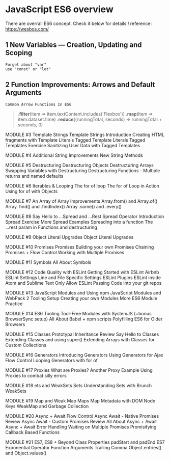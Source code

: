# JavaScript ES6 overview
There are overrall ES6 concept. Check it below for details!!
reference: https://wesbos.com/

## 1 New Variables — Creation, Updating and Scoping
	Forget about "var"
	use "const" or "let"
	
## 2 Function Improvements: Arrows and Default Arguments
	Common Arrow Functions In ES6
> .**filter**(item  => item.textContent.includes('Flexbox'))
> .**map**(item  => item.dataset.time)
> .**reduce**((runningTotal, seconds) =>  runningTotal + seconds, 0)

MODULE #3 Template Strings
	Template Strings Introduction
	Creating HTML fragments with Template Literals
	Tagged Template Literals
	Tagged Templates Exercise
	Sanitizing User Data with Tagged Templates
	
MODULE #4 Additional String Improvements
	New String Methods

MODULE #5 Destructuring
	Destructuring Objects
	Destructuring Arrays
	Swapping Variables with Destructuring
	Destructuring Functions - Multiple returns and named defaults

MODULE #6 Iterables & Looping
	The for of loop
	The for of Loop in Action
	Using for of with Objects
	
MODULE #7 An Array of Array Improvements
	Array.from() and Array.of()
	Array. find() and .findIndex()
	Array .some() and .every()

MODULE #8 Say Hello to ...Spread and ...Rest
	Spread Operator Introduction
	Spread Exercise
	More Spread Examples
	Spreading into a function
	The ...rest param in Functions and destructuring

MODULE #9 Object Literal Upgrades
	Object Literal Upgrades
	
MODULE #10 Promises
	Promises
	Building your own Promises
	Chaining Promises + Flow Control
	Working with Multiple Promises

MODULE #11 Symbols
	All About Symbols

MODULE #12 Code Quality with ESLint
	Getting Started with ESLint
	Airbnb ESLint Settings
	Line and File Specific Settings
	ESLint Plugins
	ESLint inside Atom and Sublime Text
	Only Allow ESLint Passing Code into your git repos
	
MODULE #13 JavaScript Modules and Using npm
	JavaScript Modules and WebPack 2 Tooling Setup
	Creating your own Modules
	More ES6 Module Practice

MODULE #14 ES6 Tooling
	Tool-Free Modules with SystemJS (+bonus BrowserSync setup)
	All About Babel + npm scripts
	Polyfilling ES6 for Older Browsers

MODULE #15 Classes
	Prototypal Inheritance Review
	Say Hello to Classes
	Extending Classes and using super()
	Extending Arrays with Classes for Custom Collections

MODULE #16 Generators
	Introducing Generators
	Using Generators for Ajax Flow Control
	Looping Generators with for of

MODULE #17 Proxies
	What are Proxies?
	Another Proxy Example
	Using Proxies to combat silly errors

MODULE #18 ets and WeakSets
	Sets
	Understanding Sets with Brunch
	WeakSets

MODULE #19 Map and Weak Map
	Maps
	Map Metadata with DOM Node Keys
	WeakMap and Garbage Collection

MODULE #20 Async + Await Flow Control
	Async Await - Native Promises Review
	Async Await - Custom Promises Review
	All About Async + Await
	Async + Await Error Handling
	Waiting on Multiple Promises
	Promisifying Callback Based Functions

MODULE #21 ES7, ES8 + Beyond
	Class Properties
	padStart and padEnd
	ES7 Exponential Operator
	Function Arguments Trailing Comma
	Object.entries() and Object.values()
